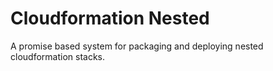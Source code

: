# Cloudformation Nested

A promise based system for packaging and deploying nested cloudformation stacks.